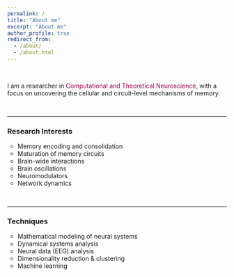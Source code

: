 ```yaml
---
permalink: /
title: "About me"
excerpt: "About me"
author_profile: true
redirect_from: 
  - /about/
  - /about.html
---
```


<br>

I am a researcher in  <font style="color: rgb(153,0,76)">Computational and Theoretical Neuroscience</font>, with a focus on uncovering the cellular and circuit-level mechanisms of memory. 

<br>

---

### Research Interests 
<ul style="list-style-type: circle; margin-top:0.3em;">
  <li>Memory encoding and consolidation</li>
  <li>Maturation of memory circuits</li>
  <li>Brain-wide interactions</li>
  <li>Brain oscillations</li>
  <li>Neuromodulators</li>
  <li>Network dynamics</li>
</ul>
<br>

---

### Techniques
<ul style="list-style-type: circle; margin-top:0.3em;">
  <li>Mathematical modeling of neural systems</li>  
  <li>Dynamical systems analysis</li>  
  <li>Neural data (EEG) analysis</li>  
  <li>Dimensionality reduction & clustering</li>  
  <li>Machine learning</li>  
 
  
